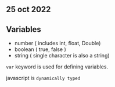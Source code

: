 
**25 oct 2022**
------------

## Variables

- number ( includes int, float, Double)
- boolean ( true, false )
- string ( single character is also a string)
  
`var` keyword is used for defining variables.

javascript is `dynamically typed`

